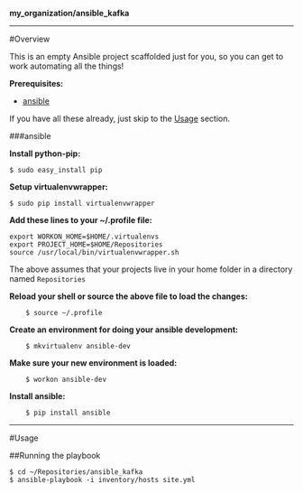 **my_organization/ansible_kafka**

---
#Overview

This is an empty Ansible project scaffolded just for you, so you can get to work automating all the things!

**Prerequisites:**
* [ansible](#ansible)

If you have all these already, just skip to the [Usage](#usage) section.

###ansible

**Install python-pip:**

    $ sudo easy_install pip

**Setup virtualenvwrapper:**

    $ sudo pip install virtualenvwrapper

**Add these lines to your ~/.profile file:**

    export WORKON_HOME=$HOME/.virtualenvs
    export PROJECT_HOME=$HOME/Repositories
    source /usr/local/bin/virtualenvwrapper.sh

The above assumes that your projects live in your home folder in a directory named `Repositories`

**Reload your shell or source the above file to load the changes:**

        $ source ~/.profile

**Create an environment for doing your ansible development:**

        $ mkvirtualenv ansible-dev

**Make sure your new environment is loaded:**

        $ workon ansible-dev

**Install ansible:**

        $ pip install ansible

---

#Usage

##Running the playbook

	$ cd ~/Repositories/ansible_kafka
	$ ansible-playbook -i inventory/hosts site.yml
	

